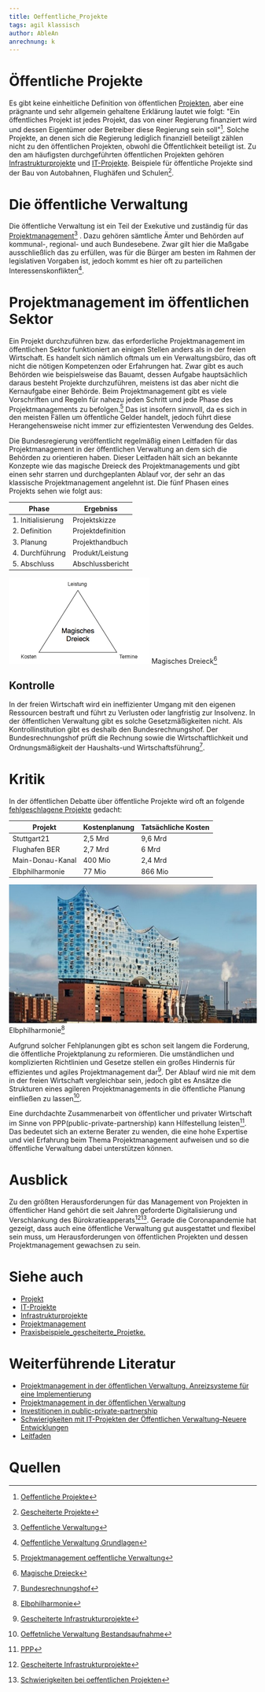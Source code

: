 ```yaml
---
title: Oeffentliche_Projekte
tags: agil klassisch
author: AbleAn
anrechnung: k 
---
```




[^1]: [Oeffentliche Projekte](https://www.netinbag.com/de/business/what-is-a-public-project.html)
[^2]: [Oeffetnliche Verwaltung Bestandsaufnahme](https://dl.gi.de/handle/20.500.12116/16777)
[^3]: [PPP](https://wirtschaftslexikon.gabler.de/definition/oeffentlich-private-partnerschaften-oepp-54537)
[^4]: [Gescheiterte Projekte](http://projekt-manager.eu/gescheiterte-projekte.html)
[^5]: [Gescheiterte Infrastrukturprojekte](https://www.handelsblatt.com/politik/deutschland/infrastruktur-ausbau-die-blockierte-republik-woran-oeffentliche-projekte-in-deutschland-scheitern/25078986.html?ticket=ST-10378787-waZ0M4WEBBTMgHtZ12d7-cas01.example.org)
[^6]: [Bundesrechnungshof](https://www.bpb.de/nachschlagen/lexika/handwoerterbuch-politisches-system/201994/bundesrechnungshof)
[^7]: [Oeffentliche Verwaltung](https://www.arl-net.de/de/lexica/de/%C3%B6ffentliche-verwaltung)
[^8]: [Oeffentliche Verwaltung Grundlagen](https://link.springer.com/book/10.1007%2F978-3-322-80689-5)
[^9]: [Schwierigkeiten bei oeffentlichen Projekten](https://link.springer.com/content/pdf/10.1007/s00287-012-0640-5.pdf)
[^10]: [Projektmanagement oeffentliche Verwaltung](https://books.google.de/books?hl=de&lr=&id=lJlf5nLOMfgC&oi=fnd&pg=PR5&dq=%C3%B6ffentliche+projekte+projektmanagement&ots=9reLD5Uho1&sig=8sS7FEphLDQBY-ep-q8bgi-FKic#v=onepage&q=%C3%B6ffentliche%20projekte%20projektmanagement&f=false)
[^11]: [Elbphilharmonie](https://www.ndrkulturkarte.de/partner/elbphilharmonie-und-laeiszhalle/)
[^12]: [Magische Dreieck](https://www.theprojectgroup.com/blog/erfolgsfaktoren-fuer-projektmanagement/)

# Öffentliche Projekte

Es gibt keine einheitliche Definition von öffentlichen [Projekten](https://github.com/ManagingProjectsSuccessfully/ManagingProjectsSuccessfully.github.io/blob/main/kb/Projekt.md), aber eine prägnante und sehr allgemein gehaltene Erklärung lautet wie folgt: "Ein öffentliches Projekt ist jedes Projekt, das von einer Regierung finanziert wird und dessen Eigentümer oder Betreiber diese Regierung sein soll"[^1]. Solche Projekte, an denen sich die Regierung lediglich finanziell beteiligt zählen nicht zu den öffentlichen Projekten, obwohl die Öffentlichkeit beteiligt ist. Zu den am häufigsten durchgeführten öffentlichen Projekten gehören [Infrastrukturprojekte](https://github.com/ManagingProjectsSuccessfully/ManagingProjectsSuccessfully.github.io/blob/main/kb/Infrastruktur_Projekte.md) und [IT-Projekte](https://github.com/AbleAn/ManagingProjectsSuccessfully.github.io/blob/main/kb/IT-Projekte.md). Beispiele für öffentliche Projekte sind der Bau von Autobahnen, Flughäfen und Schulen[^4].

# Die öffentliche Verwaltung
Die öffentliche Verwaltung ist ein Teil der Exekutive und zuständig für das [Projektmanagement](https://github.com/ManagingProjectsSuccessfully/ManagingProjectsSuccessfully.github.io/blob/main/kb/Projektmanagement.md)[^7] . Dazu gehören sämtliche Ämter und Behörden auf kommunal-, regional- und auch Bundesebene. Zwar gilt hier die Maßgabe ausschließlich das zu erfüllen, was für die Bürger am besten im Rahmen der legislativen Vorgaben ist, jedoch kommt es hier oft zu parteilichen Interessenskonflikten[^8].

# Projektmanagement im öffentlichen Sektor
Ein Projekt durchzuführen bzw. das erforderliche Projektmanagement im öffentlichen Sektor funktioniert an einigen Stellen anders als in der freien Wirtschaft. Es handelt sich nämlich oftmals um ein Verwaltungsbüro, das oft nicht die nötigen Kompetenzen oder Erfahrungen hat. Zwar gibt es auch Behörden wie beispielsweise das Bauamt, dessen Aufgabe hauptsächlich daraus besteht Projekte durchzuführen, meistens ist das aber nicht die Kernaufgabe einer Behörde. Beim Projektmanagement gibt es viele Vorschriften und Regeln für nahezu jeden Schritt und jede Phase des Projektmanagements zu befolgen.[^10] Das ist insofern sinnvoll, da es sich in den meisten Fällen um öffentliche Gelder handelt, jedoch führt diese Herangehensweise nicht immer zur effizientesten Verwendung des Geldes.

Die Bundesregierung veröffentlicht regelmäßig einen Leitfaden für das Projektmanagement in der öffentlichen Verwaltung an dem sich die Behörden zu orientieren haben. Dieser Leitfaden hält sich an bekannte Konzepte wie das magische Dreieck des Projektmanagements und gibt einen sehr starren und durchgeplanten Ablauf vor, der sehr an das klassische Projektmanagement angelehnt ist. Die fünf Phasen eines Projekts sehen wie folgt aus:

| Phase  | Ergebniss |
| ------------- | ------------- |
| 1. Initialisierung  | Projektskizze  |
| 2. Definition  | Projektdefinition  |
| 3. Planung  | Projekthandbuch  |
| 4. Durchführung  | Produkt/Leistung  |
| 5. Abschluss | Abschlussbericht  |    


![Beispielabbildung](Oeffentliche_Projekte/Magisches-Dreieck.png)
Magisches Dreieck[^12]


## Kontrolle
In der freien Wirtschaft wird ein ineffizienter Umgang mit den eigenen Ressourcen bestraft und führt zu Verlusten oder langfristig zur Insolvenz. In der öffentlichen Verwaltung gibt es solche Gesetzmäßigkeiten nicht. Als Kontrollinstitution gibt es deshalb den Bundesrechnungshof. Der Bundesrechnungshof prüft die Rechnung sowie die Wirtschaftlichkeit und Ordnungsmäßigkeit der Haushalts-und Wirtschaftsführung[^6]. 

  
# Kritik
In der öffentlichen Debatte über öffentliche Projekte wird oft an folgende [fehlgeschlagene Projekte](https://github.com/AbleAn/ManagingProjectsSuccessfully.github.io/blob/main/kb/Praxisbeispiele_gescheiterte_Projetke.md) gedacht:

| Projekt | Kostenplanung | Tatsächliche Kosten |
| ------------ |  ------------- | ------------- |                                           
| Stuttgart21    | 2,5 Mrd       | 9,6 Mrd      |
| Flughafen BER   | 2,7 Mrd     | 6 Mrd    |
| Main-Donau-Kanal    | 400 Mio       | 2,4 Mrd      |
| Elbphilharmonie    | 77 Mio       | 866 Mio      |

![Beispielabbildung](Oeffentliche_Projekte/Titelbild_Elbphilharmonie_Laeiszhalle-min-786x442.jpg)
Elbphilharmonie[^11]











Aufgrund solcher Fehlplanungen gibt es schon seit langem die Forderung, die öffentliche Projektplanung zu reformieren. Die umständlichen und komplizierten Richtlinien und Gesetze stellen ein großes Hindernis für effizientes und agiles Projektmanagement dar[^5]. Der Ablauf wird nie mit dem in der freien Wirtschaft vergleichbar sein, jedoch gibt es Ansätze die Strukturen eines agileren Projektmanagements in die öffentliche Planung einfließen zu lassen[^2].

Eine durchdachte Zusammenarbeit von öffentlicher und privater Wirtschaft im Sinne von PPP(public-private-partnership) kann Hilfestellung leisten[^3]. Das bedeutet sich an externe Berater zu wenden, die eine hohe Expertise und viel Erfahrung beim Thema Projektmanagement aufweisen und so die öffentliche Verwaltung dabei unterstützen können.

# Ausblick
Zu den größten Herausforderungen für das Management von Projekten in öffentlicher Hand gehört die seit Jahren geforderte Digitalisierung und Verschlankung des Bürokratieapperats[^5][^9]. Gerade die Coronapandemie hat gezeigt, dass auch eine öffentliche Verwaltung gut ausgestattet und flexibel sein muss, um Herausforderungen von öffentlichen Projekten und dessen Projektmanagement gewachsen zu sein.

# Siehe auch

* [Projekt](https://github.com/ManagingProjectsSuccessfully/ManagingProjectsSuccessfully.github.io/blob/main/kb/Projekt.md)
* [IT-Projekte](https://github.com/AbleAn/ManagingProjectsSuccessfully.github.io/blob/main/kb/IT-Projekte.md)
* [Infrastrukturprojekte](https://github.com/ManagingProjectsSuccessfully/ManagingProjectsSuccessfully.github.io/blob/main/kb/Infrastruktur_Projekte.md)
* [Projektmanagement](https://github.com/ManagingProjectsSuccessfully/ManagingProjectsSuccessfully.github.io/blob/main/kb/Projektmanagement.md)
* [Praxisbeispiele_gescheiterte_Projetke.](https://github.com/AbleAn/ManagingProjectsSuccessfully.github.io/blob/main/kb/Praxisbeispiele_gescheiterte_Projetke.md)


# Weiterführende Literatur

* [Projektmanagement in der öffentlichen Verwaltung. Anreizsysteme für eine Implementierung](https://www.google.de/books/edition/Projektmanagement_in_der_%C3%B6ffentlichen_V/9Ek3CwAAQBAJ?hl=de&gbpv=0)
* [Projektmanagement in der öffentlichen Verwaltung](https://books.google.de/books?hl=de&lr=&id=lJlf5nLOMfgC&oi=fnd&pg=PR5&dq=%C3%B6ffentliche+projekte+projektmanagement&ots=9reLD5Uho1&sig=8sS7FEphLDQBY-ep-q8bgi-FKic#v=onepage&q=%C3%B6ffentliche%20projekte%20projektmanagement&f=false)
* [Investitionen in public-private-partnership](https://epub.uni-regensburg.de/5900/6/43.pdf)
* [Schwierigkeiten mit IT-Projekten der Öffentlichen Verwaltung–Neuere Entwicklungen](https://link.springer.com/content/pdf/10.1007/s00287-012-0640-5.pdf)
* [Leitfaden](https://www.bmi.bund.de/SharedDocs/downloads/DE/veroeffentlichungen/themen/moderne-verwaltung/praxisleitfaden-projektmanagement.html)




# Quellen
